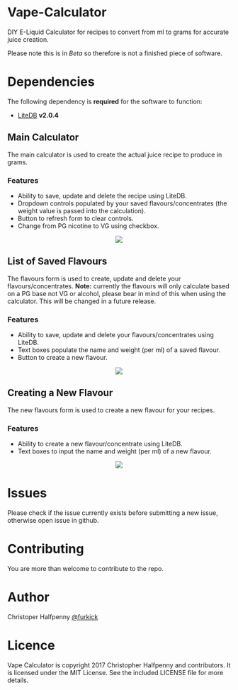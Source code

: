 # Vape-Calculator
DIY E-Liquid Calculator for recipes to convert from ml to grams for accurate juice creation. 

Please note this is in *Beta* so therefore is not a finished piece of software.

# Dependencies

The following dependency is **required** for the software to function:

- [LiteDB](http://www.litedb.org/) **v2.0.4**

## Main Calculator

The main calculator is used to create the actual juice recipe to produce in grams.
### Features

- Ability to save, update and delete the recipe using LiteDB.
- Dropdown controls populated by your saved flavours/concentrates (the weight value is passed into the calculation).
- Button to refresh form to clear controls.
- Change from PG nicotine to VG using checkbox.

<p align="center">
    <img src="https://image.frl/i/iicwxpyrcea2opwn.png" />
</p>

## List of Saved Flavours

The flavours form is used to create, update and delete your flavours/concentrates. **Note:** currently the flavours will only calculate based on a PG base not VG or alcohol, please bear in mind of this when using the calculator. This will be changed in a future release.
### Features

- Ability to save, update and delete your flavours/concentrates using LiteDB.
- Text boxes populate the name and weight (per ml) of a saved flavour.
- Button to create a new flavour.

<p align="center">
    <img src="https://image.frl/i/pmjwn0ol94qxo0h6.png" />
</p>


## Creating a New Flavour

The new flavours form is used to create a new flavour for your recipes.
### Features

- Ability to create a new flavour/concentrate using LiteDB.
- Text boxes to input the name and weight (per ml) of a new flavour.

<p align="center">
    <img src="https://image.frl/i/w1kik2pcavga2xrl.png" />
</p>

# Issues

Please check if the issue currently exists before submitting a new issue, otherwise open issue in github.

# Contributing

You are more than welcome to contribute to the repo.

# Author

Christoper Halfpenny [@furkick](https://github.com/furkick)

# Licence

Vape Calculator is copyright 2017 Christopher Halfpenny and contributors. It is licensed under the MIT License. See the included LICENSE file for more details.